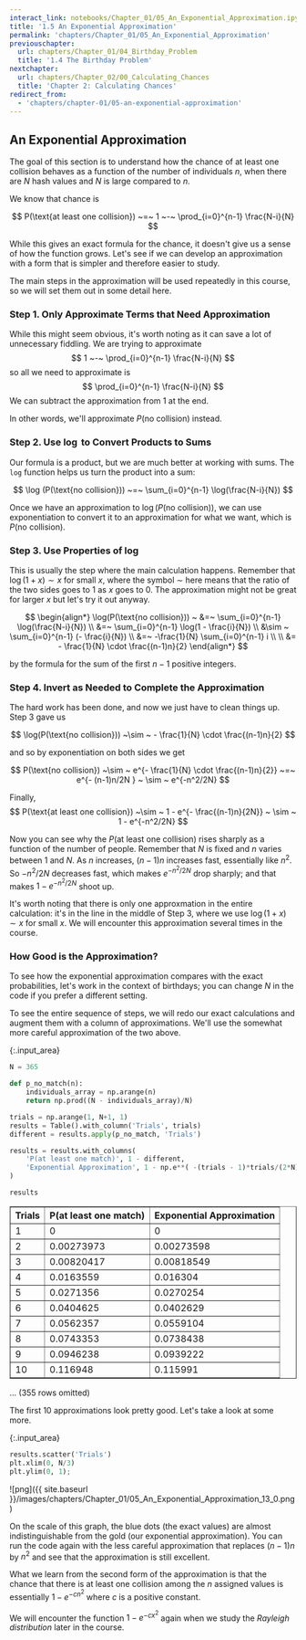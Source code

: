 ```yaml
---
interact_link: notebooks/Chapter_01/05_An_Exponential_Approximation.ipynb
title: '1.5 An Exponential Approximation'
permalink: 'chapters/Chapter_01/05_An_Exponential_Approximation'
previouschapter:
  url: chapters/Chapter_01/04_Birthday_Problem
  title: '1.4 The Birthday Problem'
nextchapter:
  url: chapters/Chapter_02/00_Calculating_Chances
  title: 'Chapter 2: Calculating Chances'
redirect_from:
  - 'chapters/chapter-01/05-an-exponential-approximation'
---
```


## An Exponential Approximation

The goal of this section is to understand how the chance of at least one collision behaves as a function of the number of individuals $n$, when there are $N$ hash values and $N$ is large compared to $n$. 

We know that chance is

$$
P(\text{at least one collision}) ~=~ 1 ~-~ \prod_{i=0}^{n-1} \frac{N-i}{N}
$$

While this gives an exact formula for the chance, it doesn't give us a sense of how the function grows. Let's see if we can develop an approximation with a form that is simpler and therefore easier to study.

The main steps in the approximation will be used repeatedly in this course, so we will set them out in some detail here.

### Step 1. Only Approximate Terms that Need Approximation

While this might seem obvious, it's worth noting as it can save a lot of unnecessary fiddling. We are trying to approximate
$$
1 ~-~ \prod_{i=0}^{n-1} \frac{N-i}{N}
$$
so all we need to approximate is
$$
\prod_{i=0}^{n-1} \frac{N-i}{N}
$$
We can subtract the approximation from 1 at the end.

In other words, we'll approximate $P(\text{no collision})$ instead. 

### Step 2. Use $\log$ to Convert Products to Sums
Our formula is a product, but we are much better at working with sums. The `log` function helps us turn the product into a sum:

$$
\log (P(\text{no collision})) ~=~ \sum_{i=0}^{n-1} \log(\frac{N-i}{N})
$$

Once we have an approximation to $\log (P(\text{no collision}))$, we can use exponentiation to convert it to an approximation for what we want, which is $P(\text{no collision})$.

### Step 3. Use Properties of $\log$
This is usually the step where the main calculation happens. Remember that $\log(1+x) \sim x$ for small $x$, where the symbol $\sim$ here means that the ratio of the two sides goes to 1 as $x$ goes to 0. The approximation might not be great for larger $x$ but let's try it out anyway.

$$
\begin{align*}
\log(P(\text{no collision})) ~ &=~ \sum_{i=0}^{n-1} \log(\frac{N-i}{N}) \\
&=~ \sum_{i=0}^{n-1} \log(1 - \frac{i}{N}) \\
&\sim ~ \sum_{i=0}^{n-1} (- \frac{i}{N}) \\
&=~ -\frac{1}{N} \sum_{i=0}^{n-1} i \\ \\
&= - \frac{1}{N} \cdot \frac{(n-1)n}{2}
\end{align*}
$$

by the formula for the sum of the first $n-1$ positive integers.

### Step 4. Invert as Needed to Complete the Approximation
The hard work has been done, and now we just have to clean things up. Step 3 gave us

$$
\log(P(\text{no collision})) ~\sim ~ - \frac{1}{N} \cdot \frac{(n-1)n}{2}
$$

and so by exponentiation on both sides we get

$$
P(\text{no collision}) ~\sim ~ e^{- \frac{1}{N} \cdot \frac{(n-1)n}{2}}
~=~
e^{- (n-1)n/2N } ~ \sim ~ e^{-n^2/2N}
$$

Finally,
$$
P(\text{at least one collision}) ~\sim ~ 1 - e^{- \frac{(n-1)n}{2N}}
~ \sim ~ 1 - e^{-n^2/2N}
$$

Now you can see why the $P(\text{at least one collision})$ rises sharply as a function of the number of people. Remember that $N$ is fixed and $n$ varies between 1 and $N$. As $n$ increases, $(n-1)n$ increases fast, essentially like $n^2$. So $-n^2/2N$ decreases fast, which makes $e^{-n^2/2N}$ drop sharply; and that makes $1 - e^{-n^2/2N}$ shoot up.

It's worth noting that there is only one approxmation in the entire calculation: it's in the line in the middle of Step 3, where we use $\log(1+x) \sim x$ for small $x$. We will encounter this approximation several times in the course.

### How Good is the Approximation?
To see how the exponential approximation compares with the exact probabilities, let's work in the context of birthdays; you can change $N$ in the code if you prefer a different setting. 

To see the entire sequence of steps, we will redo our exact calculations and augment them with a column of approximations. We'll use the somewhat more careful approximation of the two above.


{:.input_area}
```python
N = 365 

def p_no_match(n):
    individuals_array = np.arange(n)
    return np.prod((N - individuals_array)/N)

trials = np.arange(1, N+1, 1)
results = Table().with_column('Trials', trials)
different = results.apply(p_no_match, 'Trials')

results = results.with_columns(
    'P(at least one match)', 1 - different,
    'Exponential Approximation', 1 - np.e**( -(trials - 1)*trials/(2*N) )
)

results
```




<div markdown="0">
<table border="1" class="dataframe">
    <thead>
        <tr>
            <th>Trials</th> <th>P(at least one match)</th> <th>Exponential Approximation</th>
        </tr>
    </thead>
    <tbody>
        <tr>
            <td>1     </td> <td>0                    </td> <td>0                        </td>
        </tr>
        <tr>
            <td>2     </td> <td>0.00273973           </td> <td>0.00273598               </td>
        </tr>
        <tr>
            <td>3     </td> <td>0.00820417           </td> <td>0.00818549               </td>
        </tr>
        <tr>
            <td>4     </td> <td>0.0163559            </td> <td>0.016304                 </td>
        </tr>
        <tr>
            <td>5     </td> <td>0.0271356            </td> <td>0.0270254                </td>
        </tr>
        <tr>
            <td>6     </td> <td>0.0404625            </td> <td>0.0402629                </td>
        </tr>
        <tr>
            <td>7     </td> <td>0.0562357            </td> <td>0.0559104                </td>
        </tr>
        <tr>
            <td>8     </td> <td>0.0743353            </td> <td>0.0738438                </td>
        </tr>
        <tr>
            <td>9     </td> <td>0.0946238            </td> <td>0.0939222                </td>
        </tr>
        <tr>
            <td>10    </td> <td>0.116948             </td> <td>0.115991                 </td>
        </tr>
    </tbody>
</table>
<p>... (355 rows omitted)</p>
</div>



The first 10 approximations look pretty good. Let's take a look at some more.


{:.input_area}
```python
results.scatter('Trials')
plt.xlim(0, N/3)
plt.ylim(0, 1);
```


![png]({{ site.baseurl }}/images/chapters/Chapter_01/05_An_Exponential_Approximation_13_0.png)


On the scale of this graph, the blue dots (the exact values) are almost indistinguishable from the gold (our exponential approximation). You can run the code again with the less careful approximation that replaces $(n-1)n$ by $n^2$ and see that the approximation is still excellent.

What we learn from the second form of the approximation is that the chance that there is at least one collision among the $n$ assigned values is essentially $1 - e^{-cn^2}$ where $c$ is a positive constant. 

We will encounter the function $1 - e^{-cx^2}$ again when we study the *Rayleigh distribution* later in the course.
